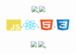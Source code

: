 
<div align="center">
  <a href="https://github.com/diegogpicoli">
  <img height="180em" src="https://github-readme-stats.vercel.app/api?username=diegogpicoli&show_icons=true&theme=dracula&include_all_commits=true&count_private=true"/>
  <img height="180em"  src="https://github-readme-stats.vercel.app/api/top-langs/?username=diegogpicoli&layout=compact&langs_count=7&theme=dracula"/>
</div>
<div align="center" style="display: inline_block"><br>
  <img align="center" alt="Diego-Js" height="30" width="40" src="https://raw.githubusercontent.com/devicons/devicon/master/icons/javascript/javascript-plain.svg">
  <img align="center" alt="Diego-React" height="30" width="40" src="https://raw.githubusercontent.com/devicons/devicon/master/icons/react/react-original.svg">
  <img align="center" alt="Diego-HTML" height="30" width="40" src="https://raw.githubusercontent.com/devicons/devicon/master/icons/html5/html5-original.svg">
  <img align="center" alt="Diego-CSS" height="30" width="40" src="https://raw.githubusercontent.com/devicons/devicon/master/icons/css3/css3-original.svg">

  ##
 
<div align="center"> 
  <a href = "mailto:dgpicoli@gmail.com"><img src="https://img.shields.io/badge/-Gmail-%23333?style=for-the-badge&logo=gmail&logoColor=white" target="_blank"></a>
  <a href="https://www.linkedin.com/in/diego-picoli-025865237" target="_blank"><img src="https://img.shields.io/badge/-LinkedIn-%230077B5?style=for-the-badge&logo=linkedin&logoColor=white" target="_blank">.</a>
 
</div>
